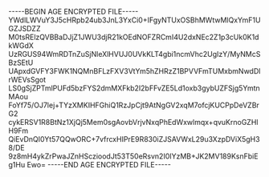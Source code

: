 -----BEGIN AGE ENCRYPTED FILE-----
YWdlLWVuY3J5cHRpb24ub3JnL3YxCi0+IFgyNTUxOSBhMWtwMlQxYmF1UGZJSDZZ
M0tsRElzQVBBaDJjZ1JWU3djR21kOEdNOFZRCmI4U2dxNEc2Z1p3cUk0K1dkWGdX
UzRGUS94WmRDTnZuSjNleXlHVUJ0UVkKLT4gbi1ncmVhc2UgIzY/MyNMcSBzSEtU
UApxdGVFY3FWK1NQMnBFLzFXV3VtYm5hZHRzZ1BPVVFmTUMxbmNwdDlrWEVsSgot
LS0gSjZPTmlPUFd5bzFYS2dmMXFkb2I2bFFvZE5Ld1oxb3gybUZFSjg5YmtnMAou
FoYf75/OJ7lej+TYzXMKIHFGhiQ1RzJpCjt9AtNgGV2xqM7ofcjKUCPpDeVZBrG2
cykERSV1R8BtNz1XjQj5Mem0sgAovbVrjvNxqPhEdWxwlmqx+qvuKrnoGZHlH9Fm
QiEvDnQI0Yt57QQwORC+7vfrcxHIPrE9R830iZJSAVWxL29u3XzpDViX5gH38/DE
9z8mH4ykZrPwaJZnHSczioodJt53T50eRsvn2I0IYzMB+JK2MV189KsnFbiEg1Hu
Ewo=
-----END AGE ENCRYPTED FILE-----
